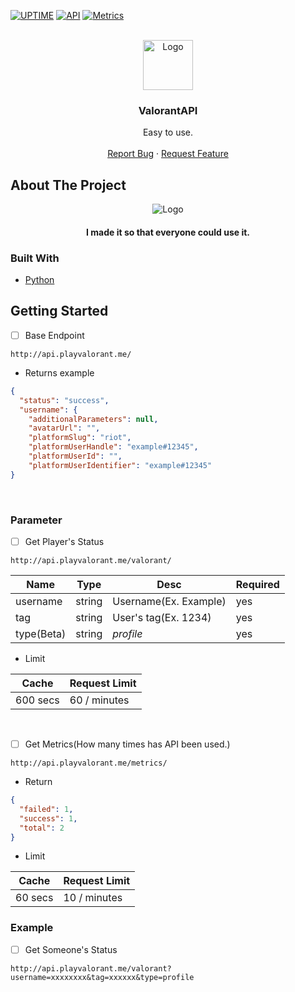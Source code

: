 <div id="top"></div>

<!-- TOP -->
[![UPTIME](https://img.shields.io/uptimerobot/ratio/m792088765-a5fdb5bf8af30ed18c55279e?style=for-the-badge)](http://api.playvalorant.me/)
[![API](https://img.shields.io/website?down_color=red&down_message=NOT%20WORKING&label=API&logo=%5C&style=for-the-badge&up_message=WORKING&url=http%3A%2F%2Fapi.playvalorant.me%2F)](http://api.playvalorant.me/)
[![Metrics](https://img.shields.io/website?down_color=red&down_message=NOT%20WORKING&label=metrics&logo=%5C&style=for-the-badge&up_message=WORKING&url=http%3A%2F%2Fapi.playvalorant.me%2Fmetrics)](http://api.playvalorant.me/metrics)

<!-- PROJECT LOGO -->
<br />
<div align="center">
  <a href="https://github.com/Leaf48/ValorantAPI">
    <img src="https://user-images.githubusercontent.com/58620209/175783389-2497ed06-957d-4cdd-9fe1-d43f534cdc19.png" alt="Logo" width="80" height="80">

  </a>

  <h3 align="center">ValorantAPI</h3>

  <p align="center">
    Easy to use.
    <br />
    <br />
    <a href="https://github.com/Leaf48/ValorantAPI/issues">Report Bug</a>
    ·
    <a href="https://github.com/Leaf48/ValorantAPI/issues">Request Feature</a>
  </p>
</div>


<!-- ABOUT THE PROJECT -->
## About The Project

<div align="center">
  <img src="https://media1.tenor.com/images/0a87fbcdd08e1280c12e26ac2c3bb443/tenor.gif" alt="Logo">
  <h4>I made it so that everyone could use it.</h4>
</div>


### Built With

* [Python](https://www.python.org/)

<!-- GETTING STARTED -->
## Getting Started
- [ ] Base Endpoint
```url
http://api.playvalorant.me/
```
* Returns example
```json
{
  "status": "success", 
  "username": {
    "additionalParameters": null, 
    "avatarUrl": "", 
    "platformSlug": "riot", 
    "platformUserHandle": "example#12345", 
    "platformUserId": "", 
    "platformUserIdentifier": "example#12345"
}
```
</br>

### Parameter
- [ ] Get Player's Status </br>
```url
http://api.playvalorant.me/valorant/
```

| Name | Type | Desc | Required |
| ------------- | ------------- | ------------- | ------------- |
| username  | string  | Username(Ex. Example)  | yes  |
| tag  | string  | User's tag(Ex. 1234)  | yes |
| type(Beta)  | string  | *profile* | yes  |

* Limit

| Cache | Request Limit |
| ----- | ----- |
| 600 secs | 60 / minutes |

</br>

- [ ] Get Metrics(How many times has API been used.)
```url
http://api.playvalorant.me/metrics/
```
* Return
```json
{
  "failed": 1, 
  "success": 1, 
  "total": 2
}
```
* Limit

| Cache | Request Limit |
| ----- | ----- |
| 60 secs | 10 / minutes |

### Example
- [ ] Get Someone's Status </br>
```url
http://api.playvalorant.me/valorant?username=xxxxxxxx&tag=xxxxxx&type=profile
```
